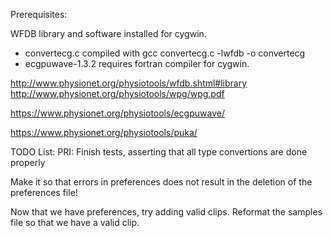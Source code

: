 Prerequisites:

WFDB library and software installed for cygwin.



* convertecg.c compiled with gcc convertecg.c -lwfdb -o convertecg
* ecgpuwave-1.3.2 requires fortran compiler for cygwin.


http://www.physionet.org/physiotools/wfdb.shtml#library
http://www.physionet.org/physiotools/wpg/wpg.pdf

https://www.physionet.org/physiotools/ecgpuwave/

https://www.physionet.org/physiotools/puka/

TODO List:
PRI: Finish tests, asserting that all type convertions are done
properly

Make it so that errors in preferences does not result in the
deletion of the preferences file!

Now that we have preferences, try adding valid clips. Reformat
the samples file so that we have a valid clip.



